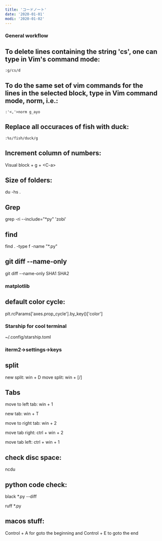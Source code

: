 ```yaml
---
title: 'コードノート'
date: '2020-01-01'
modi: '2020-01-02'
---
```


### General workflow

## To delete lines containing the string 'cs', one can type in Vim's command mode:

`:g/cs/d`

## To do the same set of vim commands for the lines in the selected block, type in Vim command mode, norm, i.e.:

`:'<,'>norm g_ayo`

## Replace all occuraces of fish with duck:

`:%s/fish/duck/g`

## Increment column of numbers:

Visual block + g + \<C-a>

## Size of folders:

du -hs .

## Grep

grep -ri --include="*py" 'zobi'

## find

find . -type f -name "*.py"

## git diff --name-only

git diff --name-only SHA1 SHA2

### matplotlib

## default color cycle:

plt.rcParams['axes.prop_cycle'].by_key()['color']

### Starship for cool terminal
~/.config/starship.toml

### iterm2->settings->keys

## split

new split: win + D
move split: win + \[/\]

## Tabs

move to left tab: win + 1

new tab: win + T

move to right tab: win + 2

move tab right: ctrl + win + 2

move tab left: ctrl + win + 1

## check disc space:

ncdu

## python code check:

black *.py --diff

ruff *.py

## macos stuff:

Control + A for goto the beginning and Control + E to goto the end

